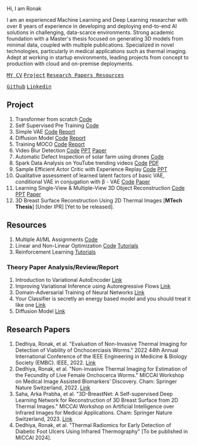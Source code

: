 
Hi, I am Ronak

I am an experienced Machine Learning and Deep Learning researcher with over 8 years of experience in developing and deploying end-to-end AI solutions in challenging, data-scarce environments. Strong academic foundation with a Master's thesis focused on generating 3D models from minimal data, coupled with multiple publications. Specialized in novel technologies, particularly in medical applications such as thermal imaging. Adept at working in startup environments, leading projects from concept to production with cloud and on-premise deployments.


[<kbd>MY CV</kbd>](Notes/cv.pdf)
[<kbd>Project</kbd>](#project) 
[<kbd>Research Papers </kbd>](#research-papers)
[<kbd>Resources </kbd>](#resources)

[<kbd>Github</kbd>](https://github.com/RonakDedhiya)
[<kbd>Linkedin</kbd>](https://www.linkedin.com/in/ronak-dedhiya/)

## Project
1. Transformer from scratch [Code](Code/TransformerEncoder.ipynb)
2. Self Supervised Pre Training [Code](Code/self-supervised.ipynb)
3. Simple VAE [Code](Code/celebA_simpleVAE.ipynb) [Report](/Notes/VAE_GAN.pdf)
4. Diffusion Model [Code](Code/ddpm-diffusion-final.ipynb) [Report](/Notes/Diffusion_Model_And_Domain_Adaptation.pdf)
5. Training MOCO [Code](Code/moco-v1.ipynb) [Report](/Notes/TSNE_MOCO.pdf)
6. Video Blur Detection [Code](Code/BlurDetection/) [PPT](Notes/BlurDetectionPPT.pdf) [Paper](Notes/BlurDetectionPaper.pdf)
7. Automatic Defect Inspection of solar farm using drones [Code](https://github.com/RonakDedhiya/Automatic-Defect-Inspection-of-Solar-Farm/)
8. Spark Data Analysis on YouTube trending videos [Code](https://github.com/RonakDedhiya/YouTube_Trending_Video_Spark_Data_Analysis/tree/main/main.ipynb) [PDF](Notes/sparkdataanalysis.pdf/)
9. Sample Efficient Actor Critic with Experience Replay [Code](Code/RL/) [PPT](Notes/RL_project_Sample_efficient_actor_critic_with_experience_replay.pdf)
10. Qualitative assessment of learned latent factors of basic VAE, conditional VAE in conjugation with β - VAE [Code](Code/VAEs/) [Paper](/Notes/Introduction_to_Variational_AutoEncoder.pdf)
11. Learning Single-View & Multiple-View 3D Object Reconstruction [Code](Code/3dreconstructionVision.ipynb) [PPT](/Notes/visionproject.pdf) [Paper](/Notes/visionprojectpaper.pdf)
12. 3D Breast Surface Reconstruction Using 2D Thermal Images [**MTech Thesis**] [Under IPR] [Yet to be released].


## Resources
1. Multiple AI/ML Assignments [Code](Code/AIML/)
2. Linear and Non-Linear Optimization [Code](Code/LNLO/) [Tutorials](Code/LNLO/Tutorials/)
3. Reinforcement Learning [Tutorials](Notes/RL/)
   
### Theory Paper Analysis/Review/Report
1. Introduction to Variational AutoEncoder [Link](/Notes/Introduction_to_Variational_AutoEncoder.pdf)
2. Improving Variational Inference using Autoregressive Flows [Link](/Notes/Report_on__Improving_Variational_Inference_using_Autoregressive_Flows__by_Kingma_et_al.pdf)
3. Domain-Adversarial Training of Neural Networks [Link](/Notes/Report_on__Domain_Adversarial_Training_of_Neural_Networks__by_Ganin_et_al.pdf)
4. Your Classifier is secretly an energy based model and you should treat it like one [Link](/Notes/Report_on__Your_Classifier_is_secretly_an_energy_based_model_and_you_should_treat_it_like_one__by_Grathwol_et_al.pdf)
5. Diffusion Model [Link](Notes/DiffusionModel.pdf)

## Research Papers

1. Dedhiya, Ronak, et al. "Evaluation of Non-Invasive Thermal Imaging for Detection of Viability of Onchocerciasis Worms." 2022 44th Annual International Conference of the IEEE Engineering in Medicine & Biology Society (EMBC). IEEE, 2022. [Link](https://ieeexplore.ieee.org/abstract/document/9871140/)
2. Dedhiya, Ronak, et al. "Non-invasive Thermal Imaging for Estimation of the Fecundity of Live Female Onchocerca Worms." MICCAI Workshop on Medical Image Assisted Blomarkers’ Discovery. Cham: Springer Nature Switzerland, 2022. [Link](https://link.springer.com/chapter/10.1007/978-3-031-19660-7_10)
3. Saha, Arka Prabha, et al. "3D-BreastNet: A Self-supervised Deep Learning Network for Reconstruction of 3D Breast Surface from 2D Thermal Images." MICCAI Workshop on Artificial Intelligence over Infrared Images for Medical Applications. Cham: Springer Nature Switzerland, 2023. [Link](https://link.springer.com/chapter/10.1007/978-3-031-44511-8_2)
4. Dedhiya, Ronak, et al. "Thermal Radiomics for Early Detection of Diabetic Foot Ulcers Using Infrared Thermography" [To be published in MICCAI 2024].
